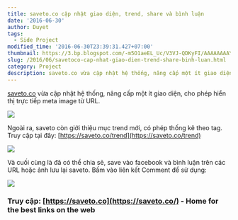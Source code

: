 ```yaml
---
title: saveto.co cập nhật giao diện, trend, share và bình luận
date: '2016-06-30'
author: Duyet
tags:
  - Side Project
modified_time: '2016-06-30T23:39:31.427+07:00'
thumbnail: https://3.bp.blogspot.com/-m5O1aeEL_Uc/V3VJ-QDKyFI/AAAAAAAAYps/m4jpG6hycrUqacjFRntOCKsbiJK_AcZDQCLcB/s1600/saveto-update-1.png
slug: /2016/06/savetoco-cap-nhat-giao-dien-trend-share-binh-luan.html
category: Project
description: saveto.co vừa cập nhật hệ thống, nâng cấp một ít giao diện, cho phép hiển thị trực tiếp meta image từ URL.
---
```


[saveto.co](https://saveto.co/) vừa cập nhật hệ thống, nâng cấp một ít giao diện, cho phép hiển thị trực tiếp meta image từ URL.

[![](https://3.bp.blogspot.com/-m5O1aeEL_Uc/V3VJ-QDKyFI/AAAAAAAAYps/m4jpG6hycrUqacjFRntOCKsbiJK_AcZDQCLcB/s1600/saveto-update-1.png)](https://blog.duyet.net/2016/06/savetoco-cap-nhat-giao-dien-trend-share-binh-luan.html)

Ngoài ra, saveto còn giới thiệu mục trend mới, có phép thống kê theo tag. Truy cập tại đây: [https://saveto.co/trend](https://saveto.co/trend)

[![](https://1.bp.blogspot.com/-PsdhBqdVnZg/V3VKUU6i1BI/AAAAAAAAYp0/kimb3g78WUsLkNjM0eGkM3sT2ra2yZ4XQCLcB/s1600/saveto-update-2.png)](https://1.bp.blogspot.com/-PsdhBqdVnZg/V3VKUU6i1BI/AAAAAAAAYp0/kimb3g78WUsLkNjM0eGkM3sT2ra2yZ4XQCLcB/s1600/saveto-update-2.png)

Và cuối cùng là đã có thể chia sẻ, save vào facebook và bình luận trên các URL hoặc ảnh lưu lại saveto. Bấm vào liên kết Comment để sử dụng:

[![](https://4.bp.blogspot.com/-jj6COmqe8Ro/V3VKl1DfO3I/AAAAAAAAYp8/2LYZvcBhhB0zZFI52qS9bRk-KL4plzohACLcB/s1600/saveto-update-3.png)](https://4.bp.blogspot.com/-jj6COmqe8Ro/V3VKl1DfO3I/AAAAAAAAYp8/2LYZvcBhhB0zZFI52qS9bRk-KL4plzohACLcB/s1600/saveto-update-3.png)

### Truy cập: [https://saveto.co](https://saveto.co/) - Home for the best links on the web

